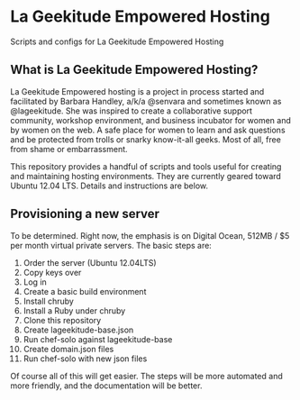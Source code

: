# La Geekitude Empowered Hosting

Scripts and configs for La Geekitude Empowered Hosting

## What is La Geekitude Empowered Hosting?

La Geekitude Empowered hosting is a project in process started and facilitated by Barbara Handley, a/k/a @senvara and sometimes known as @lageekitude. She was inspired to create a collaborative support community, workshop environment, and business incubator for women and by women on the web. A safe place for women to learn and ask questions and be protected from trolls or snarky know-it-all geeks. Most of all, free from shame or embarrassment.

This repository provides a handful of scripts and tools useful for creating and maintaining hosting environments. They are currently geared toward Ubuntu 12.04 LTS. Details and instructions are below.

## Provisioning a new server

To be determined. Right now, the emphasis is on Digital Ocean, 512MB / $5 per month virtual private servers. The basic steps are:

1. Order the server (Ubuntu 12.04LTS)
1. Copy keys over
1. Log in
1. Create a basic build environment
1. Install chruby
1. Install a Ruby under chruby
1. Clone this repository
1. Create lageekitude-base.json
1. Run chef-solo against lageekitude-base
1. Create domain.json files
1. Run chef-solo with new json files

Of course all of this will get easier. The steps will be more automated and more friendly, and the documentation will be better.

